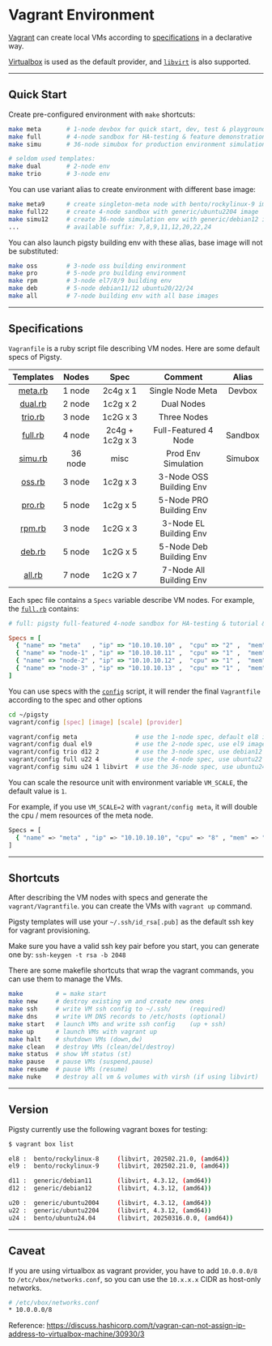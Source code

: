 # Vagrant Environment

[Vagrant](https://www.vagrantup.com/) can create local VMs according to [specifications](#Specifications) in a declarative way.

[Virtualbox](https://www.virtualbox.org/) is used as the default provider, and [`libvirt`](https://vagrant-libvirt.github.io/vagrant-libvirt/) is also supported.



--------

## Quick Start

Create pre-configured environment with `make` shortcuts:

```bash
make meta       # 1-node devbox for quick start, dev, test & playground
make full       # 4-node sandbox for HA-testing & feature demonstration
make simu       # 36-node simubox for production environment simulation

# seldom used templates:
make dual       # 2-node env
make trio       # 3-node env
```

You can use variant alias to create environment with different base image:

```bash
make meta9      # create singleton-meta node with bento/rockylinux-9 image
make full22     # create 4-node sandbox with generic/ubuntu2204 image
make simu12     # create 36-node simulation env with generic/debian12 image
...             # available suffix: 7,8,9,11,12,20,22,24
```

You can also launch pigsty building env with these alias, base image will not be substituted:

```bash
make oss        # 3-node oss building environment 
make pro        # 5-node pro building environment
make rpm        # 3-node el7/8/9 building env
make deb        # 5-node debian11/12 ubuntu20/22/24
make all        # 7-node building env with all base images
```

--------

## Specifications

`Vagranfile` is a ruby script file describing VM nodes. Here are some default specs of Pigsty.

|        Templates        |  Nodes  |      Spec       |         Comment         |  Alias  |
|:-----------------------:|:-------:|:---------------:|:-----------------------:|:-------:|
| [meta.rb](spec/meta.rb) | 1 node  |    2c4g x 1     |    Single Node Meta     | Devbox  |
| [dual.rb](spec/dual.rb) | 2 node  |    1c2g x 2     |       Dual Nodes        |         |
| [trio.rb](spec/trio.rb) | 3 node  |    1c2G x 3     |       Three Nodes       |         |
| [full.rb](spec/full.rb) | 4 node  | 2c4g + 1c2g x 3 |  Full-Featured 4 Node   | Sandbox |
| [simu.rb](spec/simu.rb) | 36 node |      misc       |   Prod Env Simulation   | Simubox |
|  [oss.rb](spec/oss.rb)  | 3 node  |    1c2g x 3     | 3-Node OSS Building Env |         |
|  [pro.rb](spec/pro.rb)  | 5 node  |    1c2g x 5     | 5-Node PRO Building Env |         |
|  [rpm.rb](spec/rpm.rb)  | 3 node  |    1c2G x 3     | 3-Node EL Building Env  |         |
|  [deb.rb](spec/deb.rb)  | 5 node  |    1c2G x 5     | 5-Node Deb Building Env |         |
|  [all.rb](spec/all.rb)  | 7 node  |    1c2G x 7     | 7-Node All Building Env |         |

Each spec file contains a `Specs` variable describe VM nodes. For example, the [`full.rb`](spec/full.rb) contains:

```ruby
# full: pigsty full-featured 4-node sandbox for HA-testing & tutorial & practices

Specs = [
  { "name" => "meta"   , "ip" => "10.10.10.10" ,  "cpu" => "2" ,  "mem" => "4096" ,  "image" => "bento/rockylinux-9"  },
  { "name" => "node-1" , "ip" => "10.10.10.11" ,  "cpu" => "1" ,  "mem" => "2048" ,  "image" => "bento/rockylinux-9"  },
  { "name" => "node-2" , "ip" => "10.10.10.12" ,  "cpu" => "1" ,  "mem" => "2048" ,  "image" => "bento/rockylinux-9"  },
  { "name" => "node-3" , "ip" => "10.10.10.13" ,  "cpu" => "1" ,  "mem" => "2048" ,  "image" => "bento/rockylinux-9"  },
]

```

You can use specs with the [`config`](config) script, it will render the final `Vagrantfile` according to the spec and other options

```bash
cd ~/pigsty
vagrant/config [spec] [image] [scale] [provider]

vagrant/config meta                # use the 1-node spec, default el8 image
vagrant/config dual el9            # use the 2-node spec, use el9 image instead 
vagrant/config trio d12 2          # use the 3-node spec, use debian12 image, double the cpu/mem resource
vagrant/config full u22 4          # use the 4-node spec, use ubuntu22 image instead, use 4x cpu/mem resource         
vagrant/config simu u24 1 libvirt  # use the 36-node spec, use ubuntu24 image instead, use libvirt as provider instead of virtualbox 
```

You can scale the resource unit with environment variable `VM_SCALE`, the default value is `1`.

For example, if you use `VM_SCALE=2` with `vagrant/config meta`, it will double the cpu / mem resources of the meta
node.

```bash
Specs = [
  { "name" => "meta" , "ip" => "10.10.10.10", "cpu" => "8" , "mem" => "16384" , "image" => "bento/rockylinux-9" },
]
````

--------

## Shortcuts

After describing the VM nodes with specs and generate the `vagrant/Vagrantfile`. you can create the VMs with `vagrant up` command.

Pigsty templates will use your `~/.ssh/id_rsa[.pub]` as the default ssh key for vagrant provisioning.

Make sure you have a valid ssh key pair before you start, you can generate one by: `ssh-keygen -t rsa -b 2048`

There are some makefile shortcuts that wrap the vagrant commands, you can use them to manage the VMs.

```bash
make         # = make start
make new     # destroy existing vm and create new ones
make ssh     # write VM ssh config to ~/.ssh/     (required)
make dns     # write VM DNS records to /etc/hosts (optional)
make start   # launch VMs and write ssh config    (up + ssh) 
make up      # launch VMs with vagrant up
make halt    # shutdown VMs (down,dw)
make clean   # destroy VMs (clean/del/destroy)
make status  # show VM status (st)
make pause   # pause VMs (suspend,pause)
make resume  # pause VMs (resume)
make nuke    # destroy all vm & volumes with virsh (if using libvirt) 
```


--------

## Version

Pigsty currently use the following vagrant boxes for testing:

```bash
$ vagrant box list

el8 :  bento/rockylinux-8     (libvirt, 202502.21.0, (amd64))
el9 :  bento/rockylinux-9     (libvirt, 202502.21.0, (amd64))

d11 :  generic/debian11       (libvirt, 4.3.12, (amd64))
d12 :  generic/debian12       (libvirt, 4.3.12, (amd64))

u20 :  generic/ubuntu2004     (libvirt, 4.3.12, (amd64))
u22 :  generic/ubuntu2204     (libvirt, 4.3.12, (amd64))
u24 :  bento/ubuntu24.04      (libvirt, 20250316.0.0, (amd64))
```


--------

## Caveat

If you are using virtualbox as vagrant provider, 
you have to add `10.0.0.0/8` to `/etc/vbox/networks.conf`, 
so you can use the `10.x.x.x` CIDR as host-only networks.

```bash
# /etc/vbox/networks.conf
* 10.0.0.0/8
```

Reference: https://discuss.hashicorp.com/t/vagran-can-not-assign-ip-address-to-virtualbox-machine/30930/3